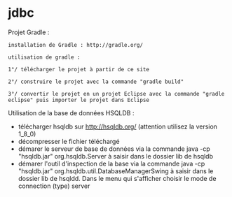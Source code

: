 # jdbc

Projet Gradle :

    installation de Gradle : http://gradle.org/

    utilisation de gradle :

    1°/ télécharger le projet à partir de ce site

    2°/ construire le projet avec la commande "gradle build"

    3°/ convertir le projet en un projet Eclipse avec la commande "gradle eclipse" puis importer le projet dans Eclipse

Utilisation de la base de données HSQLDB :

- télécharger hsqldb sur http://hsqldb.org/ (attention utilisez la version 1_8_0)
- décompresser le fichier téléchargé
- démarer le serveur de base de données via la commande 
    java -cp "hsqldb.jar" org.hsqldb.Server
  à saisir dans le dossier lib de hsqldb
- démarer l'outil d'inspection de la base via la commande
    java -cp "hsqldb.jar" org.hsqldb.util.DatabaseManagerSwing
  à saisir dans le dossier lib de hsqldd.
  Dans le menu qui s'afficher choisir le mode de connection (type) server
